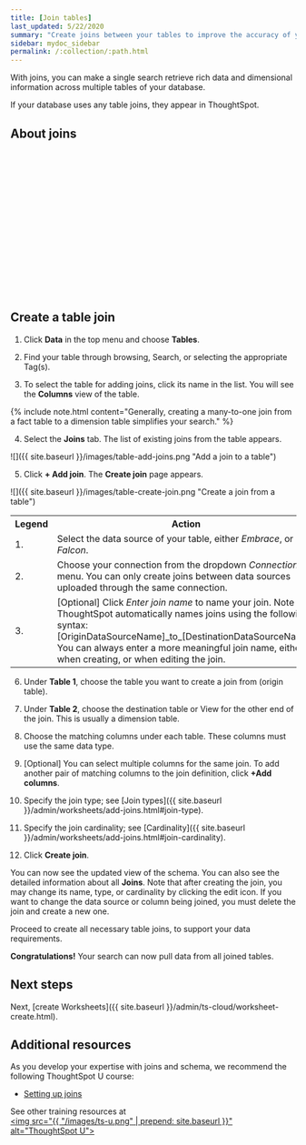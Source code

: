 ```yaml
---
title: [Join tables]
last_updated: 5/22/2020
summary: "Create joins between your tables to improve the accuracy of your Search."
sidebar: mydoc_sidebar
permalink: /:collection/:path.html
---
```


With joins, you can make a single search retrieve rich data and dimensional information across multiple tables of your database.

If your database uses any table joins, they appear in ThoughtSpot.

## About joins

<script src="https://fast.wistia.com/embed/medias/vyffltai66.jsonp" async></script><script src="https://fast.wistia.com/assets/external/E-v1.js" async></script><span class="wistia_embed wistia_async_vyffltai66 popover=true popoverAnimateThumbnail=true popoverBorderColor=4E55FD popoverBorderWidth=2" style="display:inline-block;height:252px;position:relative;width:450px">&nbsp;</span>

## Create a table join

1. Click **Data** in the top menu and choose **Tables**.

2. Find your table through browsing, Search, or selecting the appropriate Tag(s).

3. To select the table for adding joins, click its name in the list. You will see the **Columns** view of the table.

  {% include note.html content="Generally, creating a many-to-one join from a fact table to a dimension table simplifies your search." %}

4. Select the **Joins** tab. The list of existing joins from the table appears.

  ![]({{ site.baseurl }}/images/table-add-joins.png "Add a join to a table")

5. Click **+ Add join**. The **Create join** page appears.

  ![]({{ site.baseurl }}/images/table-create-join.png "Create a join from a table")
  <table>
    <tr>
      <th>Legend</th>
      <th>Action</th>
    </tr>
    <tr>
      <td>1.</td>
      <td>Select the data source of your table, either <em>Embrace</em>, or <em>Falcon</em>.</td>
    </tr>
    <tr>
      <td>2.</td>
      <td>Choose your connection from the dropdown <em>Connection</em> menu. You can only create joins between data sources uploaded through the same connection.</td>
    </tr>
    <tr>
      <td>3.</td>
      <td>[Optional] Click <em> Enter join name</em> to name your join. Note that ThoughtSpot automatically names joins using the following syntax: [OriginDataSourceName]_to_[DestinationDataSourceName]. You can always enter a more meaningful join name, either when creating, or when editing the join.</td>
    </tr>
  </table>

6. Under **Table 1**, choose the table you want to create a join from (origin table).

7. Under **Table 2**, choose the destination table or View for the other end of the join. This is usually a dimension table.

8. Choose the matching columns under each table. These columns must use the same data type.

9. [Optional] You can select multiple columns for the same join. To add another pair of matching columns to the join definition, click **+Add columns**.

10. Specify the join type; see [Join types]({{ site.baseurl }}/admin/worksheets/add-joins.html#join-type).

11. Specify the join cardinality; see [Cardinality]({{ site.baseurl }}/admin/worksheets/add-joins.html#join-cardinality).

12. Click **Create join**.

You can now see the updated view of the schema.
You can also see the detailed information about all **Joins**. Note that after creating the join, you may change its name, type, or cardinality by clicking the edit icon. If you want to change the data source or column being joined, you must delete the join and create a new one.

Proceed to create all necessary table joins, to support your data requirements.

**Congratulations!** Your search can now pull data from all joined tables.

## Next steps
Next, [create Worksheets]({{ site.baseurl }}/admin/ts-cloud/worksheet-create.html).

## Additional resources

As you develop your expertise with joins and schema, we recommend the following ThoughtSpot U course:

- <a href="https://training.thoughtspot.com/1-setting-up-joins" target="_blank">Setting up joins</a>

See other training resources at <br />
<a href="https://training.thoughtspot.com/" target="_blank"><img src="{{ "/images/ts-u.png" | prepend: site.baseurl  }}" alt="ThoughtSpot U"></a>

